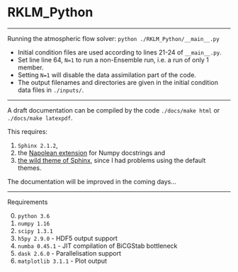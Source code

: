 # RKLM_Python
---
Running the atmospheric flow solver:
`python ./RKLM_Python/__main__.py`

* Initial condition files are used according to lines 21-24 of `__main__.py`.
* Set line line 64, `N=1` to run a non-Ensemble run, i.e. a run of only 1 member.
* Setting `N=1` will disable the data assimilation part of the code.
* The output filenames and directories are given in the initial condition data files in `./inputs/`.

---
A draft documentation can be compiled by the code
`./docs/make html`
or
`./docs/make latexpdf`.

This requires:
1. `Sphinx 2.1.2`,
2. the [Napolean extension](https://www.sphinx-doc.org/en/master/usage/extensions/napoleon.html) for Numpy docstrings and
3. [the wild theme of Sphinx](https://pypi.org/project/wild_sphinx_theme/), since I had problems using the default themes.

The documentation will be improved in the coming days...

---
Requirements

0. `python 3.6`
1. `numpy 1.16`
2. `scipy 1.3.1`
3. `h5py 2.9.0` - HDF5 output support
4. `numba 0.45.1` - JIT compilation of BiCGStab bottleneck
5. `dask 2.6.0` - Parallelisation support
6. `matplotlib 3.1.1` - Plot output



